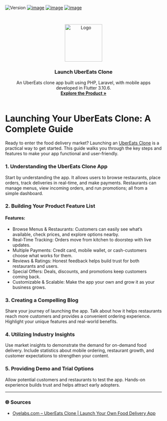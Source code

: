 ![Version](https://img.shields.io/badge/version-8.7-blue.svg?cacheSeconds=2592000)
[![image](https://img.shields.io/badge/Twitter-1DA1F2?style=for-the-badge&logo=twitter&logoColor=white)](https://twitter.com/oyelabs?lang=en)
[![image](https://img.shields.io/badge/Instagram-E4405F?style=for-the-badge&logo=instagram&logoColor=white)](https://www.instagram.com/myoyelabs/)
[![image](https://img.shields.io/badge/YouTube-FF0000?style=for-the-badge&logo=youtube&logoColor=white)](https://youtube.com/@oyelabs9119?si=jpMaBUfNigpVCjuf)

<!-- PROJECT LOGO -->
<br />
<p align="center">
  <a href="https://oyelabs.com/ubereats-clone/">
    <img src="https://oyelabs.com/wp-content/uploads/2023/05/UberEats-Clone.png" alt="Logo" width="120" height="120">
  </a>

  <h3 align="center">Launch UberEats Clone</h3>

  <p align="center">
An UberEats clone app built using PHP, Laravel, with mobile apps developed in Flutter 3.10.6.
    <br />
    <a href="https://oyelabs.com/ubereats-clone/"><strong>Explore the Product »</strong></a>
    <br />
    <br />

# Launching Your UberEats Clone: A Complete Guide

Ready to enter the food delivery market? Launching an [UberEats Clone](https://oyelabs.com/ubereats-clone/) is a practical way to get started. This guide walks you through the key steps and features to make your app functional and user-friendly.

### 1. Understanding the UberEats Clone App

Start by understanding the app. It allows users to browse restaurants, place orders, track deliveries in real-time, and make payments. Restaurants can manage menus, view incoming orders, and run promotions; all from a simple dashboard.

### 2. Building Your Product Feature List

#### Features:

- Browse Menus & Restaurants: Customers can easily see what’s available, check prices, and explore options nearby.
- Real-Time Tracking: Orders move from kitchen to doorstep with live updates.
- Multiple Payments: Credit card, mobile wallet, or cash-customers choose what works for them.
- Reviews & Ratings: Honest feedback helps build trust for both restaurants and users.
- Special Offers: Deals, discounts, and promotions keep customers coming back.
- Customizable & Scalable: Make the app your own and grow it as your business grows.

### 3. Creating a Compelling Blog

Share your journey of launching the app. Talk about how it helps restaurants reach more customers and provides a convenient ordering experience. Highlight your unique features and real-world benefits.

### 4. Utilizing Industry Insights

Use market insights to demonstrate the demand for on-demand food delivery. Include statistics about mobile ordering, restaurant growth, and customer expectations to strengthen your content.

### 5. Providing Demo and Trial Options

Allow potential customers and restaurants to test the app. Hands-on experience builds trust and helps attract early adopters.

---

### 🌐 Sources

- [Oyelabs.com – UberEats Clone | Launch Your Own Food Delivery App](https://oyelabs.com/ubereats-clone/)
